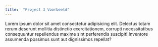 ```yaml
---
title:  "Project 3 Voorbeeld"
---
```


Lorem ipsum dolor sit amet consectetur adipisicing elit. Delectus totam rerum deserunt mollitia distinctio exercitationem, corrupti necessitatibus consequuntur repellendus maxime sint perferendis suscipit! Inventore assumenda possimus sunt aut dignissimos repellat?